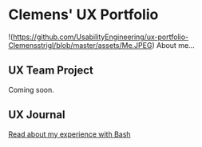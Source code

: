 # Clemens' UX Portfolio
!(https://github.com/UsabilityEngineering/ux-portfolio-Clemensstrigl/blob/master/assets/Me.JPEG)
About me...

## UX Team Project

Coming soon.

## UX Journal

[Read about my experience with Bash](j01/)

